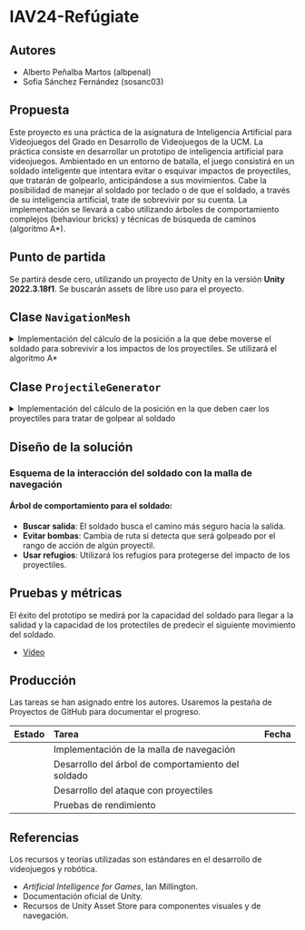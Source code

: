 # IAV24-Refúgiate

## Autores
- Alberto Peñalba Martos (albpenal)
- Sofia Sánchez Fernández (sosanc03)

## Propuesta
Este proyecto es una práctica de la asignatura de Inteligencia Artificial para Videojuegos del Grado en Desarrollo de Videojuegos de la UCM. La práctica consiste en desarrollar un prototipo de inteligencia artificial para videojuegos. Ambientado en un entorno de batalla, el juego consistirá en un soldado inteligente que intentara evitar o esquivar impactos de proyectiles, que tratarán de golpearlo, anticipándose a sus movimientos. Cabe la posibilidad de manejar al soldado por teclado o de que el soldado, a través de su inteligencia artificial, trate de sobrevivir por su cuenta. La implementación se llevará a cabo utilizando árboles de comportamiento complejos (behaviour bricks) y técnicas de búsqueda de caminos (algoritmo A*).

## Punto de partida
Se partirá desde cero, utilizando un proyecto de Unity en la versión **Unity 2022.3.18f1**. Se buscarán assets de libre uso para el proyecto.

## Clase `NavigationMesh`
<details>
<summary>Implementación del cálculo de la posición a la que debe moverse el soldado para sobrevivir a los impactos de los proyectiles. Se utilizará el algoritmo A*</summary>

### Propiedades
- `GameObject` vertexPrefab: Prefabricado de los vértices para visualización en el juego.
- `List<Vertex>` vertex: Lista de vértices en la malla.
- `bool[,]` mapVertex: Matriz que indica la conectividad de los vértices (si el vértice es seguro y accesible).
- `float[,]` costsVertex: Matriz de costos de movimiento entre vértices.
- `int` numCols, `numRows`: Número de columnas y filas en la malla.

### Métodos
#### `public void Initialize()`
Inicializa la malla de navegación con los vértices y costos predeterminados.

#### `public Vertex GetNearestVertex(Vector3 position)`
Obtiene el vértice más cercano a una posición dada en la malla.

#### `public Vertex[] GetNeighbours(Vertex vertex)`
Devuelve los vecinos de un vértice dado.

#### `public float[] GetNeighboursCosts(Vertex vertex)`
Devuelve los costos para llegar a cada vecino de un vértice dado.

#### `public List<Vertex> FindPath(Vertex start, Vertex end)`
Utiliza el algoritmo de A* para encontrar el camino más corto entre dos vértices.

#### `public void UpdateVertexCost(Vector3 position, float costMultiplier)`
Actualiza el costo de movimiento a través de un vértice específico, basado en interacciones dinámicas como puertas cerradas o guardias patrullando.

## Resumen
La clase `NavigationMesh` es esencial para la planificación de rutas y la navegación del soldado. Facilita la interacción dinámica con el entorno, permitiendo moverse eficientemente por el espacio del juego.
***
</details>

## Clase `ProjectileGenerator`
<details>
<summary>Implementación del cálculo de la posición en la que deben caer los proyectiles para tratar de golpear al soldado</summary>

### Propiedades
- `GameObject` player: Acceso al soldado para calcular la posición del lanzamiento del proyectil.
- `float` cooldown: Tiempo entre lanzamientos.
- `int` nProjectiles: número de proyectiles a generar.
- `List<Vector3>` positions: Lista de posiciones en las que ya se ha instanciado un proyectil.

### Métodos
#### `public void calculatePosition()`
Cálculo de la posición a la que se lanzará un proyectil sin caer en la misma posición que otro.

#### `public void generateProjectiles()`
Instancia de un número de proyectiles dentro de un rango.

## Resumen
La clase `ProjectileGenerator` será la clase encargada de lanzar proyectiles tratando de golpear al soldado (anticipandose a sus movimientos).
***
</details>

## Diseño de la solución

### Esquema de la interacción del soldado con la malla de navegación

#### Árbol de comportamiento para el soldado:
- **Buscar salida**: El soldado busca el camino más seguro hacia la salida.
- **Evitar bombas**: Cambia de ruta si detecta que será golpeado por el rango de acción de algún proyectil.
- **Usar refugios**: Utilizará los refugios para protegerse del impacto de los proyectiles.

## Pruebas y métricas
El éxito del prototipo se medirá por la capacidad del soldado para llegar a la salidad y la capacidad de los protectiles de predecir el siguiente movimiento del soldado.
- [Vídeo]()

## Producción

Las tareas se han asignado entre los autores. Usaremos la pestaña de Proyectos de GitHub para documentar el progreso.

| Estado  |  Tarea  |  Fecha  |  
|:-:|:--|:-:|
|  | Implementación de la malla de navegación |  |
|  | Desarrollo del árbol de comportamiento del soldado |  |
|  | Desarrollo del ataque con proyectiles |  |
|  | Pruebas de rendimiento |  |

## Referencias

Los recursos y teorías utilizadas son estándares en el desarrollo de videojuegos y robótica.

- *Artificial Intelligence for Games*, Ian Millington.
- Documentación oficial de Unity.
- Recursos de Unity Asset Store para componentes visuales y de navegación.

